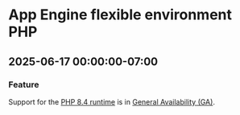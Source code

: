 # App Engine flexible environment PHP

## 2025-06-17 00:00:00-07:00

### Feature

Support for the [PHP 8.4 runtime](https://cloud.google.com/appengine/docs/flexible/php/runtime) is in [General Availability (GA)](https://cloud.google.com/products/#product-launch-stages).